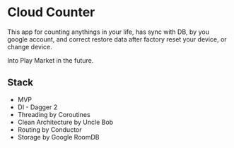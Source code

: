 # Cloud Counter
This app for counting anythings in your life, has sync with DB, by you google account, and correct restore data after factory reset your device, or change device.

Into Play Market in the future.

## Stack
* MVP
* DI - Dagger 2
* Threading by Coroutines
* Clean Architecture by Uncle Bob
* Routing by Conductor
* Storage by Google RoomDB